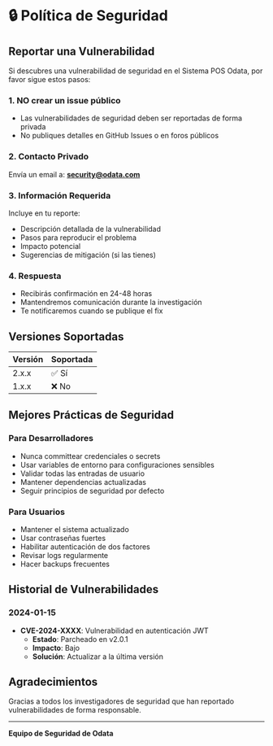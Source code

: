 # 🔒 Política de Seguridad

## Reportar una Vulnerabilidad

Si descubres una vulnerabilidad de seguridad en el Sistema POS Odata, por favor sigue estos pasos:

### 1. **NO** crear un issue público
- Las vulnerabilidades de seguridad deben ser reportadas de forma privada
- No publiques detalles en GitHub Issues o en foros públicos

### 2. Contacto Privado
Envía un email a: **security@odata.com**

### 3. Información Requerida
Incluye en tu reporte:
- Descripción detallada de la vulnerabilidad
- Pasos para reproducir el problema
- Impacto potencial
- Sugerencias de mitigación (si las tienes)

### 4. Respuesta
- Recibirás confirmación en 24-48 horas
- Mantendremos comunicación durante la investigación
- Te notificaremos cuando se publique el fix

## Versiones Soportadas

| Versión | Soportada          |
| ------- | ------------------ |
| 2.x.x   | ✅ Sí              |
| 1.x.x   | ❌ No              |

## Mejores Prácticas de Seguridad

### Para Desarrolladores
- Nunca committear credenciales o secrets
- Usar variables de entorno para configuraciones sensibles
- Validar todas las entradas de usuario
- Mantener dependencias actualizadas
- Seguir principios de seguridad por defecto

### Para Usuarios
- Mantener el sistema actualizado
- Usar contraseñas fuertes
- Habilitar autenticación de dos factores
- Revisar logs regularmente
- Hacer backups frecuentes

## Historial de Vulnerabilidades

### 2024-01-15
- **CVE-2024-XXXX**: Vulnerabilidad en autenticación JWT
  - **Estado**: Parcheado en v2.0.1
  - **Impacto**: Bajo
  - **Solución**: Actualizar a la última versión

## Agradecimientos

Gracias a todos los investigadores de seguridad que han reportado vulnerabilidades de forma responsable.

---

**Equipo de Seguridad de Odata**
